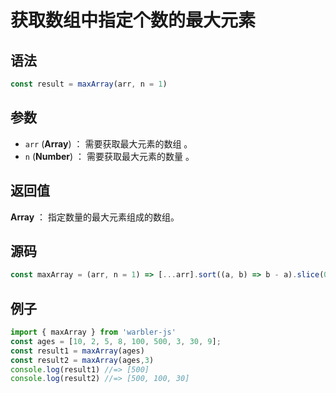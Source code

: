 <!--
 * @Author: 一尾流莺
 * @Description:获取数组中指定个数的最大元素
 * @Date: 2021-09-13 17:26:25
 * @LastEditTime: 2021-09-16 17:58:57
 * @FilePath: \warblerjs-guide\docs\guide\array\maxArray.md
-->

# 获取数组中指定个数的最大元素

## 语法

```js
const result = maxArray(arr, n = 1)
```

## 参数

- `arr` (**Array**) ： 需要获取最大元素的数组 。
- `n` (**Number**) ： 需要获取最大元素的数量 。

## 返回值

**Array** ： 指定数量的最大元素组成的数组。

## 源码

```js
const maxArray = (arr, n = 1) => [...arr].sort((a, b) => b - a).slice(0, n);
```

## 例子

```js
import { maxArray } from 'warbler-js'
const ages = [10, 2, 5, 8, 100, 500, 3, 30, 9];
const result1 = maxArray(ages)
const result2 = maxArray(ages,3)
console.log(result1) //=> [500]
console.log(result2) //=> [500, 100, 30]
```